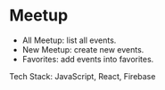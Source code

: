 # Meetup

- All Meetup: list all events.
- New Meetup: create new events.
- Favorites: add events into favorites.

Tech Stack: JavaScript, React, Firebase
